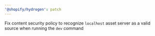```yaml
---
'@shopify/hydrogen': patch
---
```


Fix content security policy to recognize `localhost` asset server as a valid source when running the `dev` command
